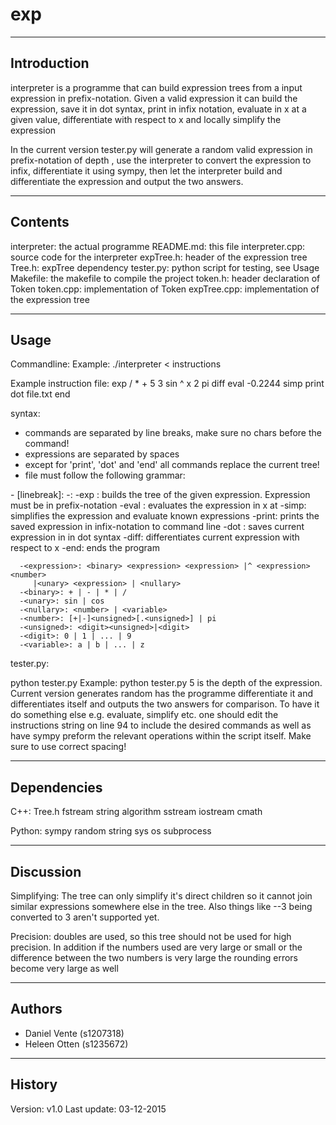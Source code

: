# exp
-------------------------
Introduction
-------------------------
interpreter is a programme that can build expression trees from a input 
expression in prefix-notation. Given a valid expression it can build 
the expression, save it in dot syntax, print in infix notation, 
evaluate in x at a given value, differentiate with respect to x and 
locally simplify the expression

In the current version tester.py will generate a random valid expression in 
prefix-notation of depth <depth>, use the interpreter to convert the 
expression to infix, differentiate it using sympy, then let the 
interpreter build and differentiate the expression and output the two answers.

-------------------------
Contents
-------------------------
interpreter: the actual programme
README.md: this file 
interpreter.cpp: source code for the interpreter
expTree.h: header of the expression tree
Tree.h: expTree dependency
tester.py: python script for testing, see Usage
Makefile: the makefile to compile the project
token.h: header declaration of Token
token.cpp: implementation of Token 
expTree.cpp: implementation of the expression tree

-------------------------
Usage
-------------------------
Commandline:
   Example:  ./interpreter < instructions

Example instruction file:
exp / * + 5 3 sin ^ x 2 pi
diff
eval -0.2244
simp
print
dot file.txt
end

syntax:
   - commands are separated by line breaks, 
      make sure no chars before the command!
   - expressions are separated by spaces
   - except for 'print', 'dot' and 'end' all commands replace the current tree!
   - file must follow the following grammar:

   -<cmd> <expression> [linebreak]:
      -<cmd>:
         -exp <expression>: builds the tree of the given expression.
                             Expression must be in prefix-notation
         -eval <value>: evaluates the expression in x at <value>
         -simp: simplifies the expression and evaluate known expressions
         -print: prints the saved expression in infix-notation to command line
         -dot <filename>: saves current expression in <filename> in dot syntax
         -diff: differentiates current expression with respect to x 
         -end: ends the program

      -<expression>: <binary> <expression> <expression> |^ <expression> <number> 
         |<unary> <expression> | <nullary>
      -<binary>: + | - | * | /
      -<unary>: sin | cos
      -<nullary>: <number> | <variable>
      -<number>: [+|-]<unsigned>[.<unsigned>] | pi
      -<unsigned>: <digit><unsigned>|<digit>
      -<digit>: 0 | 1 | ... | 9
      -<variable>: a | b | ... | z  

tester.py:

python tester.py <depth>
Example: python tester.py 5
<depth> is the depth of the expression. Current version generates random 
has the programme differentiate it and differentiates itself and outputs the 
two answers for comparison. To have it do something else e.g. evaluate, simplify
etc. one should edit the instructions string on line 94 to include the desired
commands as well as have sympy preform the relevant operations within the 
script itself. Make sure to use correct spacing! 

-------------------------
Dependencies
-------------------------

C++:
   Tree.h
      fstream
      string
   algorithm
   sstream
   iostream
   cmath

Python:
   sympy
   random
   string
   sys
   os
   subprocess 

-------------------------
Discussion
-------------------------
Simplifying:
The tree can only simplify it's direct children so it cannot join similar 
expressions somewhere else in the tree. Also things like --3 being converted to 3 aren't supported yet. 

Precision:
doubles are used, so this tree should not be used for high precision. In addition if the numbers used are very large or small or the difference between the two numbers is very large the rounding errors become very large as well

-------------------------
Authors
-------------------------

- Daniel Vente (s1207318) 
- Heleen Otten (s1235672)

-------------------------
History
-------------------------

Version: v1.0
Last update: 03-12-2015
